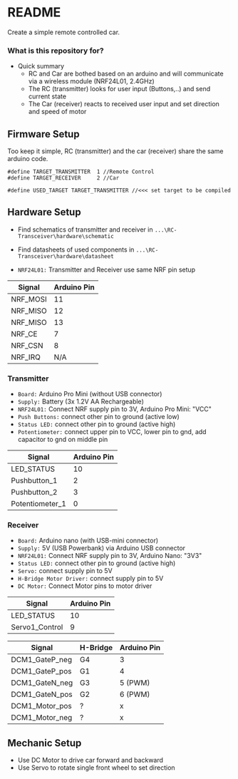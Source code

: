 # README #

Create a simple remote controlled car.

### What is this repository for? ###

* Quick summary  
	- RC and Car are bothed based on an arduino and will communicate via a wireless module (NRF24L01, 2.4GHz)
	- The RC (transmitter) looks for user input (Buttons,..) and send current state
	- The Car (receiver) reacts to received user input and set direction and speed of motor

## Firmware Setup ##
Too keep it simple, RC (transmitter) and the car (receiver) share the same arduino code.

```
#define TARGET_TRANSMITTER  1 //Remote Control
#define TARGET_RECEIVER     2 //Car

#define USED_TARGET TARGET_TRANSMITTER //<<< set target to be compiled
```
## Hardware Setup ##

- Find schematics of transmitter and receiver in `...\RC-Transceiver\hardware\schematic`
- Find datasheets of used components in `...\RC-Transceiver\hardware\datasheet`

- `NRF24L01:` Transmitter and Receiver use same NRF pin setup

| Signal      | Arduino Pin    |
|---------------|-------|
| NRF_MOSI 		|11     |
| NRF_MISO      | 12 	|
| NRF_MISO      | 13 	|
| NRF_CE      	| 7 	|
| NRF_CSN      	| 8 	|
| NRF_IRQ      	| N/A 	|

### Transmitter ###
- `Board:` Arduino Pro Mini (without USB connector)
- `Supply:` Battery (3x 1.2V AA Rechargeable) 
- `NRF24L01:` Connect NRF supply pin to 3V, Arduino Pro Mini: "VCC"
- `Push Buttons:` connect other pin to ground (active low)
- `Status LED:` connect other pin to ground (active high)
- `Potentiometer:` connect upper pin to VCC, lower pin to gnd, add capacitor to gnd on middle pin

| Signal         	| Arduino Pin   |
|--------------		|--------		|
| LED_STATUS		|10     		|
| Pushbutton_1 		|2     			|
| Pushbutton_2 		|3     			|
| Potentiometer_1	|0     			|

### Receiver ###
- `Board:` Arduino nano (with USB-mini connector)
- `Supply:` 5V (USB Powerbank) via Arduino USB connector
- `NRF24L01:` Connect NRF supply pin to 3V, Arduino Nano: "3V3"
- `Status LED:` connect other pin to ground (active high)
- `Servo:` connect supply pin to 5V
- `H-Bridge Motor Driver:` connect supply pin to 5V
- `DC Motor:` Connect Motor pins to motor driver

| Signal        | Arduino Pin   |
|--------------	|--------		|
| LED_STATUS	|10     		|
| Servo1_Control|9     			|


| Signal       		| H-Bridge 	| Arduino Pin   |
|--------------		|--------	|--------------	|
| DCM1_GateP_neg	|G4			|3     			|
| DCM1_GateP_pos	|G1			|4     			|
| DCM1_GateN_neg	|G3			|5 (PWM) 		|
| DCM1_GateN_pos	|G2			|6 (PWM) 		|
| DCM1_Motor_pos	|?			|x		|
| DCM1_Motor_neg	|?			|x		|


## Mechanic Setup ##

- Use DC Motor to drive car forward and backward
- Use Servo to rotate single front wheel to set direction